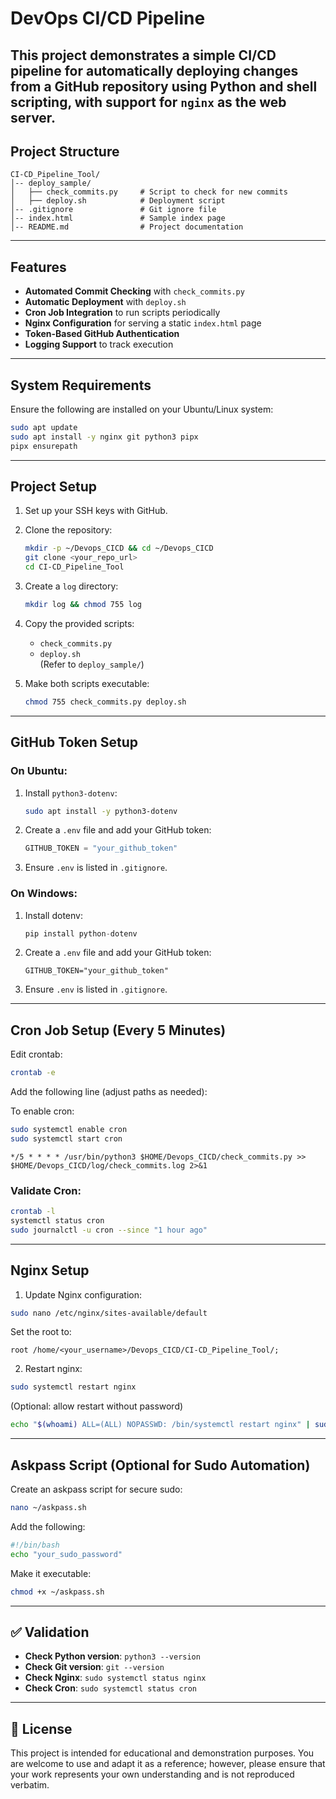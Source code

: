 # DevOps CI/CD Pipeline

This project demonstrates a simple **CI/CD pipeline** for automatically deploying changes from a GitHub repository using Python and shell scripting, with support for `nginx` as the web server.
---

## Project Structure

```
CI-CD_Pipeline_Tool/
│-- deploy_sample/
│   ├── check_commits.py     # Script to check for new commits
│   ├── deploy.sh            # Deployment script
│-- .gitignore               # Git ignore file
│-- index.html               # Sample index page
│-- README.md                # Project documentation
```
---

## Features

- **Automated Commit Checking** with `check_commits.py`
- **Automatic Deployment** with `deploy.sh`
- **Cron Job Integration** to run scripts periodically
- **Nginx Configuration** for serving a static `index.html` page
- **Token-Based GitHub Authentication**
- **Logging Support** to track execution
---

## System Requirements

Ensure the following are installed on your Ubuntu/Linux system:

```bash
sudo apt update
sudo apt install -y nginx git python3 pipx
pipx ensurepath
```
---

## Project Setup

1. Set up your SSH keys with GitHub.
2. Clone the repository:
   ```bash
   mkdir -p ~/Devops_CICD && cd ~/Devops_CICD
   git clone <your_repo_url>
   cd CI-CD_Pipeline_Tool
   ```
3. Create a `log` directory:
   ```bash
   mkdir log && chmod 755 log
   ```

4. Copy the provided scripts:
   - `check_commits.py`
   - `deploy.sh`  
   (Refer to `deploy_sample/`)

5. Make both scripts executable:
   ```bash
   chmod 755 check_commits.py deploy.sh
   ```
---

## GitHub Token Setup

### On Ubuntu:
1. Install `python3-dotenv`:
   ```bash
   sudo apt install -y python3-dotenv
   ```
2. Create a `.env` file and add your GitHub token:
   ```python
   GITHUB_TOKEN = "your_github_token"
   ```
3. Ensure `.env` is listed in `.gitignore`.

### On Windows:
1. Install dotenv:
   ```python
   pip install python-dotenv
   ```
2. Create a `.env` file and add your GitHub token:
   ```
   GITHUB_TOKEN="your_github_token"
   ```
3. Ensure `.env` is listed in `.gitignore`.
---

## Cron Job Setup (Every 5 Minutes)

Edit crontab:

```bash
crontab -e
```

Add the following line (adjust paths as needed):

To enable cron:

```bash
sudo systemctl enable cron
sudo systemctl start cron
```

```cron
*/5 * * * * /usr/bin/python3 $HOME/Devops_CICD/check_commits.py >> $HOME/Devops_CICD/log/check_commits.log 2>&1
```

### Validate Cron:

```bash
crontab -l
systemctl status cron
sudo journalctl -u cron --since "1 hour ago"
```
---

## Nginx Setup

1. Update Nginx configuration:

```bash
sudo nano /etc/nginx/sites-available/default
```

Set the root to:

```nginx
root /home/<your_username>/Devops_CICD/CI-CD_Pipeline_Tool/;
```

2. Restart nginx:

```bash
sudo systemctl restart nginx
```

(Optional: allow restart without password)

```bash
echo "$(whoami) ALL=(ALL) NOPASSWD: /bin/systemctl restart nginx" | sudo tee /etc/sudoers.d/nginx_restart
```
---

## Askpass Script (Optional for Sudo Automation)

Create an askpass script for secure sudo:

```bash
nano ~/askpass.sh
```

Add the following:

```bash
#!/bin/bash
echo "your_sudo_password"
```

Make it executable:

```bash
chmod +x ~/askpass.sh
```
---

## ✅ Validation

- **Check Python version**: `python3 --version`
- **Check Git version**: `git --version`
- **Check Nginx**: `sudo systemctl status nginx`
- **Check Cron**: `sudo systemctl status cron`
---

## 📄 License

This project is intended for educational and demonstration purposes. You are welcome to use and adapt it as a reference; however, please ensure that your work represents your own understanding and is not reproduced verbatim.
